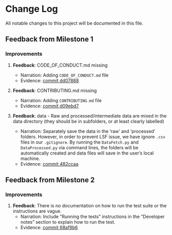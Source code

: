 # Change Log
All notable changes to this project will be documented in this file.
 
## Feedback from Milestone 1

### Improvements

1. **Feedback**: CODE_OF_CONDUCT.md missing
    - Narration: Adding `CODE_OF_CONDUCT.md` file
    - Evidence: [commit dd07888](https://github.com/UBC-MDS/New_Businesses_Survival_Prediction/commit/dd07888a5403a956a70b9e96ea0fab8a97739f48)

2. **Feedback**: CONTRIBUTING.md missing
    - Narration: Adding `CONTRIBUTING.md` file
    - Evidence: [commit d09ebd7](https://github.com/UBC-MDS/New_Businesses_Survival_Prediction/commit/d09ebd7539ea7769a731d875a63e614c4e9ff1b6)

3. **Feedback**: data - Raw and processed/intermediate data are mixed in the data directory (they should be in subfolders, or at least clearly labelled)
    - Narration: Separately save the data in the ‘raw’ and ‘processed’ folders. However, in order to prevent LSF issue, we have ignore `.csv` files in our `.gitignore`. By running the `DataFetch.py` and `DataProcessed.py` via command lines, the folders will be automatically created and data files will save in the user’s local machine.
    - Evidence: [commit 482ccaa](https://github.com/UBC-MDS/New_Businesses_Survival_Prediction/commit/482ccaa4509eee4d17a6e0e0495b296ff3b8a394)

## Feedback from Milestone 2

### Improvements

1. **Feedback**: There is no documentation on how to run the test suite or the instructions are vague.
    - Narration: Include “Running the tests” instructions in the “Developer notes” section to explain how to run the test.
    - Evidence: [commit 68af9b6](https://github.com/UBC-MDS/New_Businesses_Survival_Prediction/commit/68af9b67e5112bc4c96c1d3b8a3f60e2a53b017f)
